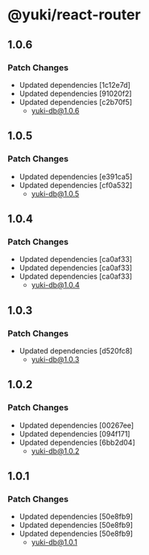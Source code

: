 # @yuki/react-router

## 1.0.6

### Patch Changes

- Updated dependencies [1c12e7d]
- Updated dependencies [91020f2]
- Updated dependencies [c2b70f5]
  - yuki-db@1.0.6

## 1.0.5

### Patch Changes

- Updated dependencies [e391ca5]
- Updated dependencies [cf0a532]
  - yuki-db@1.0.5

## 1.0.4

### Patch Changes

- Updated dependencies [ca0af33]
- Updated dependencies [ca0af33]
- Updated dependencies [ca0af33]
  - yuki-db@1.0.4

## 1.0.3

### Patch Changes

- Updated dependencies [d520fc8]
  - yuki-db@1.0.3

## 1.0.2

### Patch Changes

- Updated dependencies [00267ee]
- Updated dependencies [094f171]
- Updated dependencies [6bb2d04]
  - yuki-db@1.0.2

## 1.0.1

### Patch Changes

- Updated dependencies [50e8fb9]
- Updated dependencies [50e8fb9]
- Updated dependencies [50e8fb9]
  - yuki-db@1.0.1
